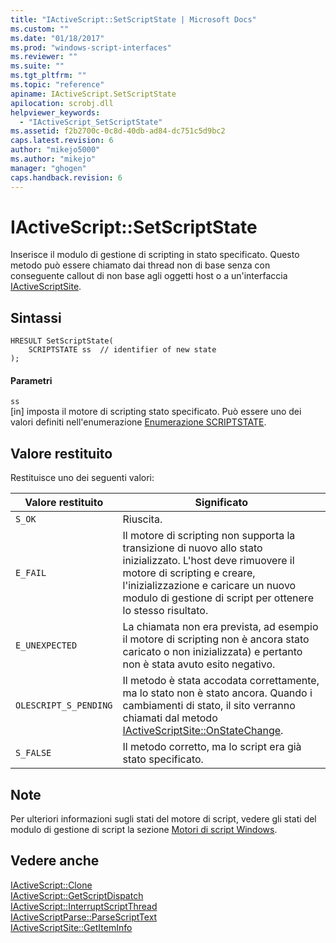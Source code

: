 ```yaml
---
title: "IActiveScript::SetScriptState | Microsoft Docs"
ms.custom: ""
ms.date: "01/18/2017"
ms.prod: "windows-script-interfaces"
ms.reviewer: ""
ms.suite: ""
ms.tgt_pltfrm: ""
ms.topic: "reference"
apiname: IActiveScript.SetScriptState
apilocation: scrobj.dll
helpviewer_keywords: 
  - "IActiveScript_SetScriptState"
ms.assetid: f2b2700c-0c8d-40db-ad84-dc751c5d9bc2
caps.latest.revision: 6
author: "mikejo5000"
ms.author: "mikejo"
manager: "ghogen"
caps.handback.revision: 6
---
```

# IActiveScript::SetScriptState
Inserisce il modulo di gestione di scripting in stato specificato.  Questo metodo può essere chiamato dai thread non di base senza con conseguente callout di non base agli oggetti host o a un'interfaccia [IActiveScriptSite](../../winscript/reference/iactivescriptsite.md).  
  
## Sintassi  
  
```  
HRESULT SetScriptState(  
    SCRIPTSTATE ss  // identifier of new state  
);  
```  
  
#### Parametri  
 `ss`  
 \[in\] imposta il motore di scripting stato specificato.  Può essere uno dei valori definiti nell'enumerazione [Enumerazione SCRIPTSTATE](../../winscript/reference/scriptstate-enumeration.md).  
  
## Valore restituito  
 Restituisce uno dei seguenti valori:  
  
|Valore restituito|Significato|  
|-----------------------|-----------------|  
|`S_OK`|Riuscita.|  
|`E_FAIL`|Il motore di scripting non supporta la transizione di nuovo allo stato inizializzato.  L'host deve rimuovere il motore di scripting e creare, l'inizializzazione e caricare un nuovo modulo di gestione di script per ottenere lo stesso risultato.|  
|`E_UNEXPECTED`|La chiamata non era prevista, ad esempio il motore di scripting non è ancora stato caricato o non inizializzata\) e pertanto non è stata avuto esito negativo.|  
|`OLESCRIPT_S_PENDING`|Il metodo è stata accodata correttamente, ma lo stato non è stato ancora.  Quando i cambiamenti di stato, il sito verranno chiamati dal metodo [IActiveScriptSite::OnStateChange](../../winscript/reference/iactivescriptsite-onstatechange.md).|  
|`S_FALSE`|Il metodo corretto, ma lo script era già stato specificato.|  
  
## Note  
 Per ulteriori informazioni sugli stati del motore di script, vedere gli stati del modulo di gestione di script la sezione [Motori di script Windows](../../winscript/windows-script-engines.md).  
  
## Vedere anche  
 [IActiveScript::Clone](../../winscript/reference/iactivescript-clone.md)   
 [IActiveScript::GetScriptDispatch](../../winscript/reference/iactivescript-getscriptdispatch.md)   
 [IActiveScript::InterruptScriptThread](../../winscript/reference/iactivescript-interruptscriptthread.md)   
 [IActiveScriptParse::ParseScriptText](../../winscript/reference/iactivescriptparse-parsescripttext.md)   
 [IActiveScriptSite::GetItemInfo](../../winscript/reference/iactivescriptsite-getiteminfo.md)